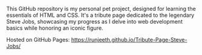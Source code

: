 This GitHub repository is my personal pet project, designed for learning the essentials of HTML and CSS. It's a tribute page dedicated to the legendary Steve Jobs, showcasing my progress as I delve into web development basics while honoring an iconic figure.

Hosted on GitHub Pages: https://runjeeth.github.io/Tribute-Page-Steve-Jobs/

